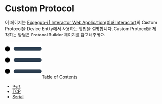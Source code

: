 # Custom Protocol
이 페이지는 <u>Edgegub-i | Interactor Web Application(이하 Interactor)</u>의 Custom Protocol을 Device Entity에서 사용하는 방법을 설명합니다. Custom Protocol을 제작하는 방법은 Protocol Builder 페이지를 참고해주세요.

<div class="toc-title"><img src="../../img/icon/list.svg">Table of Contents</div>

- [Port](port.md)
- [TCP](#)
- [Serial](#)
